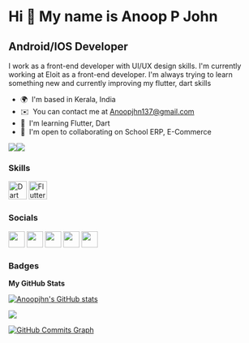 Hi 👋 My name is Anoop P John
=============================

Android/IOS Developer
---------------------

I work as a front-end developer with UI/UX design skills. I'm currently working at Eloit as a front-end developer. I'm always trying to learn something new and currently improving my flutter, dart skills

* 🌍  I'm based in Kerala, India
* ✉️  You can contact me at [Anoopjhn137@gmail.com](mailto:Anoopjhn137@gmail.com)
* 🧠  I'm learning Flutter, Dart
* 🤝  I'm open to collaborating on School ERP, E-Commerce

<a href="https://www.twitter.com/AnoopJo44725148" target="_blank" rel="noreferrer"><img
src="https://img.shields.io/twitter/follow/AnoopJo44725148?logo=twitter&style=for-the-badge&color=0891b2&labelColor=000000"
/></a><a href="https://www.github.com/Anoopjhn" target="_blank" rel="noreferrer"><img
src="https://img.shields.io/github/followers/Anoopjhn?logo=github&style=for-the-badge&color=0891b2&labelColor=000000" /></a>

### Skills

<p align="left">
<a href="https://dart.dev/" target="_blank" rel="noreferrer"><img src="https://raw.githubusercontent.com/danielcranney/readme-generator/main/public/icons/skills/dart-colored.svg" width="36" height="36" alt="Dart" /></a>
<a href="https://flutter.dev/" target="_blank" rel="noreferrer"><img src="https://raw.githubusercontent.com/danielcranney/readme-generator/main/public/icons/skills/flutter-colored.svg" width="36" height="36" alt="Flutter" /></a>
</p>


### Socials

<p align="left"> <a href="https://www.github.com/Anoopjhn" target="_blank" rel="noreferrer"><img src="https://raw.githubusercontent.com/danielcranney/readme-generator/main/public/icons/socials/github.svg" width="32" height="32" /></a> <a href="https://www.linkedin.com/in/anoop-john-889a54186/" target="_blank" rel="noreferrer"><img src="https://raw.githubusercontent.com/danielcranney/readme-generator/main/public/icons/socials/linkedin.svg" width="32" height="32" /></a> <a href="http://www.medium.com/@anoopjhn137" target="_blank" rel="noreferrer"><img src="https://raw.githubusercontent.com/danielcranney/readme-generator/main/public/icons/socials/medium.svg" width="32" height="32" /></a> <a href="https://www.stackoverflow.com/users/19274266/anoop-john" target="_blank" rel="noreferrer"><img src="https://raw.githubusercontent.com/danielcranney/readme-generator/main/public/icons/socials/stackoverflow.svg" width="32" height="32" /></a> <a href="https://www.twitter.com/AnoopJo44725148" target="_blank" rel="noreferrer"><img src="https://raw.githubusercontent.com/danielcranney/readme-generator/main/public/icons/socials/twitter.svg" width="32" height="32" /></a></p>

### Badges

<b>My GitHub Stats</b>

<a href="http://www.github.com/Anoopjhn"><img src="https://github-readme-stats.vercel.app/api?username=Anoopjhn&show_icons=true&hide=&count_private=true&title_color=0891b2&text_color=ffffff&icon_color=0891b2&bg_color=000000&hide_border=true&show_icons=true" alt="Anoopjhn's GitHub stats" /></a>

<a href="http://www.github.com/Anoopjhn"><img src="https://github-readme-streak-stats.herokuapp.com/?user=Anoopjhn&stroke=ffffff&background=000000&ring=0891b2&fire=0891b2&currStreakNum=ffffff&currStreakLabel=0891b2&sideNums=ffffff&sideLabels=ffffff&dates=ffffff&hide_border=true" /></a>

<a href="http://www.github.com/Anoopjhn"><img src="https://activity-graph.herokuapp.com/graph?username=Anoopjhn&bg_color=000000&color=ffffff&line=0891b2&point=ffffff&area_color=000000&area=true&hide_border=true&custom_title=GitHub%20Commits%20Graph" alt="GitHub Commits Graph" /></a>
